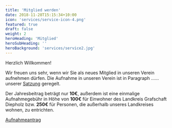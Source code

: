 ```yaml
---
title: 'Mitglied werden'
date: 2018-11-28T15:15:34+10:00
icon: 'services/service-icon-4.png'
featured: true
draft: false
weight: 2
heroHeading: 'Mitglied'
heroSubHeading: ''
heroBackground: 'services/service2.jpg'
---
```

Herzlich Willkommen!

Wir freuen uns sehr, wenn wir Sie als neues Mitglied in unseren Verein aufnehmen dürfen. Die Aufnahme in unseren Verein ist in Paragraph …… unserer
[Satzung](/verein/satzung/) geregelt.

Der Jahresbeitrag beträgt nur **10€**, außerdem ist eine einmalige Aufnahmegebühr in Höhe von **100€** für Einwohner des Landkreis Grafschaft Diepholz bzw. **250€** für Personen, die außerhalb unseres Landkreises wohnen, zu entrichten.

[Aufnahmeantrag]()



